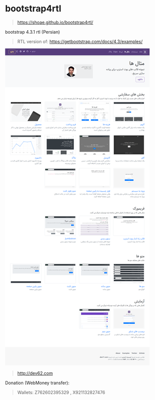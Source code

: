 # bootstrap4rtl

> https://shoae.github.io/bootstrap4rtl/

bootstrap 4.3.1 rtl (Persian)

> RTL version of: https://getbootstrap.com/docs/4.3/examples/

![Screenshot](assets/preview.png)

> http://dev62.com

Donation (WebMoney transfer):

> Wallets: Z762602395329 , X921132827476